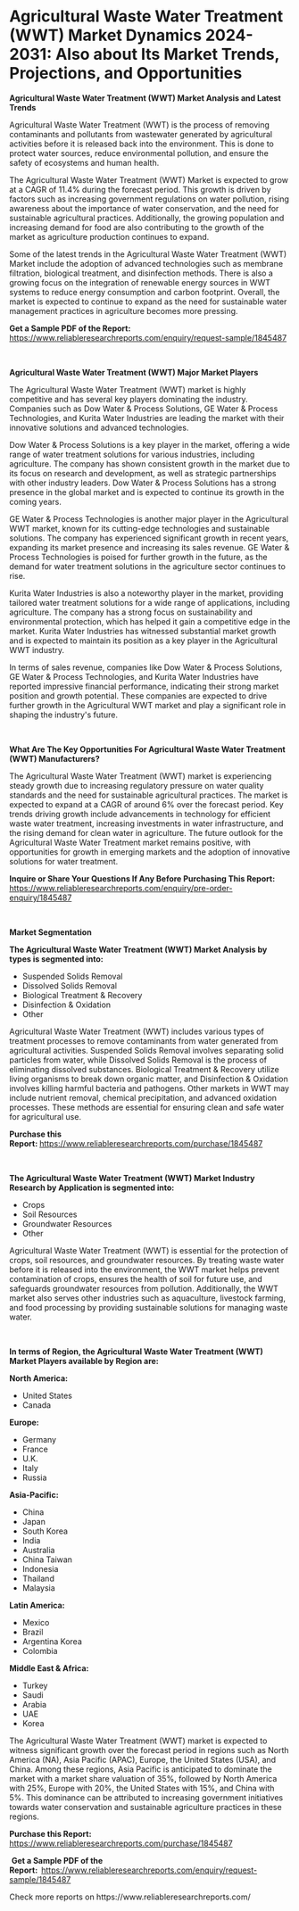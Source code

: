 <p><h1>Agricultural Waste Water Treatment (WWT) Market Dynamics 2024-2031: Also about Its Market Trends, Projections, and Opportunities</h1></p><p><strong>Agricultural Waste Water Treatment (WWT) Market Analysis and Latest Trends</strong></p>
<p><p>Agricultural Waste Water Treatment (WWT) is the process of removing contaminants and pollutants from wastewater generated by agricultural activities before it is released back into the environment. This is done to protect water sources, reduce environmental pollution, and ensure the safety of ecosystems and human health.</p><p>The Agricultural Waste Water Treatment (WWT) Market is expected to grow at a CAGR of 11.4% during the forecast period. This growth is driven by factors such as increasing government regulations on water pollution, rising awareness about the importance of water conservation, and the need for sustainable agricultural practices. Additionally, the growing population and increasing demand for food are also contributing to the growth of the market as agriculture production continues to expand.</p><p>Some of the latest trends in the Agricultural Waste Water Treatment (WWT) Market include the adoption of advanced technologies such as membrane filtration, biological treatment, and disinfection methods. There is also a growing focus on the integration of renewable energy sources in WWT systems to reduce energy consumption and carbon footprint. Overall, the market is expected to continue to expand as the need for sustainable water management practices in agriculture becomes more pressing.</p></p>
<p><strong>Get a Sample PDF of the Report:&nbsp;</strong> <a href="https://www.reliableresearchreports.com/enquiry/request-sample/1845487">https://www.reliableresearchreports.com/enquiry/request-sample/1845487</a></p>
<p>&nbsp;</p>
<p><strong>Agricultural Waste Water Treatment (WWT) Major Market Players</strong></p>
<p><p>The Agricultural Waste Water Treatment (WWT) market is highly competitive and has several key players dominating the industry. Companies such as Dow Water & Process Solutions, GE Water & Process Technologies, and Kurita Water Industries are leading the market with their innovative solutions and advanced technologies.</p><p>Dow Water & Process Solutions is a key player in the market, offering a wide range of water treatment solutions for various industries, including agriculture. The company has shown consistent growth in the market due to its focus on research and development, as well as strategic partnerships with other industry leaders. Dow Water & Process Solutions has a strong presence in the global market and is expected to continue its growth in the coming years.</p><p>GE Water & Process Technologies is another major player in the Agricultural WWT market, known for its cutting-edge technologies and sustainable solutions. The company has experienced significant growth in recent years, expanding its market presence and increasing its sales revenue. GE Water & Process Technologies is poised for further growth in the future, as the demand for water treatment solutions in the agriculture sector continues to rise.</p><p>Kurita Water Industries is also a noteworthy player in the market, providing tailored water treatment solutions for a wide range of applications, including agriculture. The company has a strong focus on sustainability and environmental protection, which has helped it gain a competitive edge in the market. Kurita Water Industries has witnessed substantial market growth and is expected to maintain its position as a key player in the Agricultural WWT industry.</p><p>In terms of sales revenue, companies like Dow Water & Process Solutions, GE Water & Process Technologies, and Kurita Water Industries have reported impressive financial performance, indicating their strong market position and growth potential. These companies are expected to drive further growth in the Agricultural WWT market and play a significant role in shaping the industry's future.</p></p>
<p>&nbsp;</p>
<p><strong>What Are The Key Opportunities For Agricultural Waste Water Treatment (WWT) Manufacturers?</strong></p>
<p><p>The Agricultural Waste Water Treatment (WWT) market is experiencing steady growth due to increasing regulatory pressure on water quality standards and the need for sustainable agricultural practices. The market is expected to expand at a CAGR of around 6% over the forecast period. Key trends driving growth include advancements in technology for efficient waste water treatment, increasing investments in water infrastructure, and the rising demand for clean water in agriculture. The future outlook for the Agricultural Waste Water Treatment market remains positive, with opportunities for growth in emerging markets and the adoption of innovative solutions for water treatment.</p></p>
<p><strong>Inquire or Share Your Questions If Any Before Purchasing This Report:</strong> <a href="https://www.reliableresearchreports.com/enquiry/pre-order-enquiry/1845487">https://www.reliableresearchreports.com/enquiry/pre-order-enquiry/1845487</a></p>
<p>&nbsp;</p>
<p><strong>Market Segmentation</strong></p>
<p><strong>The Agricultural Waste Water Treatment (WWT) Market Analysis by types is segmented into:</strong></p>
<p><ul><li>Suspended Solids Removal</li><li>Dissolved Solids Removal</li><li>Biological Treatment & Recovery</li><li>Disinfection & Oxidation</li><li>Other</li></ul></p>
<p><p>Agricultural Waste Water Treatment (WWT) includes various types of treatment processes to remove contaminants from water generated from agricultural activities. Suspended Solids Removal involves separating solid particles from water, while Dissolved Solids Removal is the process of eliminating dissolved substances. Biological Treatment & Recovery utilize living organisms to break down organic matter, and Disinfection & Oxidation involves killing harmful bacteria and pathogens. Other markets in WWT may include nutrient removal, chemical precipitation, and advanced oxidation processes. These methods are essential for ensuring clean and safe water for agricultural use.</p></p>
<p><strong>Purchase this Report:&nbsp;</strong><a href="https://www.reliableresearchreports.com/purchase/1845487">https://www.reliableresearchreports.com/purchase/1845487</a></p>
<p>&nbsp;</p>
<p><strong>The Agricultural Waste Water Treatment (WWT) Market Industry Research by Application is segmented into:</strong></p>
<p><ul><li>Crops</li><li>Soil Resources</li><li>Groundwater Resources</li><li>Other</li></ul></p>
<p><p>Agricultural Waste Water Treatment (WWT) is essential for the protection of crops, soil resources, and groundwater resources. By treating waste water before it is released into the environment, the WWT market helps prevent contamination of crops, ensures the health of soil for future use, and safeguards groundwater resources from pollution. Additionally, the WWT market also serves other industries such as aquaculture, livestock farming, and food processing by providing sustainable solutions for managing waste water.</p></p>
<p>&nbsp;</p>
<p><strong>In terms of Region, the Agricultural Waste Water Treatment (WWT) Market Players available by Region are:</strong></p>
<p>
    <p> <strong> North America: </strong>
        <ul>
            <li>United States</li>
            <li>Canada</li>
        </ul>
        </p> 
    <p> <strong> Europe: </strong>
        <ul>
            <li>Germany</li>
            <li>France</li>
            <li>U.K.</li>
            <li>Italy</li>
            <li>Russia</li>
        </ul>
        </p> 
    <p> <strong> Asia-Pacific: </strong>
        <ul>
            <li>China</li>
            <li>Japan</li>
            <li>South Korea</li>
            <li>India</li>
            <li>Australia</li>
            <li>China Taiwan</li>
            <li>Indonesia</li>
            <li>Thailand</li>
            <li>Malaysia</li>
        </ul>
        </p> 
    <p> <strong> Latin America: </strong>
        <ul>
            <li>Mexico</li>
            <li>Brazil</li>
            <li>Argentina Korea</li>
            <li>Colombia</li>
        </ul>
        </p> 
    <p> <strong> Middle East & Africa: </strong>
        <ul>
            <li>Turkey</li>
            <li>Saudi</li>
            <li>Arabia</li>
            <li>UAE</li>
            <li>Korea</li>
        </ul>
    </p>
    </p>
<p><p>The Agricultural Waste Water Treatment (WWT) market is expected to witness significant growth over the forecast period in regions such as North America (NA), Asia Pacific (APAC), Europe, the United States (USA), and China. Among these regions, Asia Pacific is anticipated to dominate the market with a market share valuation of 35%, followed by North America with 25%, Europe with 20%, the United States with 15%, and China with 5%. This dominance can be attributed to increasing government initiatives towards water conservation and sustainable agriculture practices in these regions.</p></p>
<p><strong>Purchase this Report: </strong><a href="https://www.reliableresearchreports.com/purchase/1845487">https://www.reliableresearchreports.com/purchase/1845487</a></p>
<p>&nbsp;<strong>Get a Sample PDF of the Report:&nbsp;&nbsp;</strong><a href="https://www.reliableresearchreports.com/enquiry/request-sample/1845487">https://www.reliableresearchreports.com/enquiry/request-sample/1845487</a></p>
<p><strong></strong></p>
<p>Check more reports on https://www.reliableresearchreports.com/</p>
